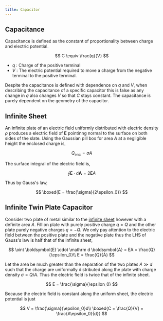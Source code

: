 ```yaml
---
title: Capacitor
---
```


## Capacitance

Capacitance is defined as the constant of proportionality between charge and electric potential.

$$
C \equiv \frac{q}{V}
$$

* $q$ : Charge of the positive terminal
* $V$ : The electric potential required to move a charge from the negative terminal to the positive terminal.

Despite the capacitance is defined with dependence on $q$ and $V$, when describing the capacitance of a specific capacitor this is false as any change in $q$ also changes $V$ so that $C$ stays constant. The capacitance is purely dependent on the geometry of the capacitor.

## Infinite Sheet

An infinite plate of an electric field uniformly distributed with electric density $\rho$ produces a electric field of $\boldsymbol{E}$ pointinng normal to the surface on both sides of the slate. Using the Gaussian pill box for area $A$ at a negligible height the enclosed charge is,

$$
Q_\mathrm{enc} = \sigma A
$$

The surface integral of the electric field is,

$$
\oint \boldsymbol{E} \cdot \mathrm d \boldsymbol A = 2\boldsymbol{E}A
$$

Thus by Gauss's law,

$$
\boxed{E = \frac{\sigma}{2\epsilon_0}}
$$

## Infinite Twin Plate Capacitor

Consider two plate of metal similar to the [infinite sheet](#infinite-sheet) however with a definite area $A$. Fill on plate with purely positive charge $q=Q$ and the other plate purely negative charges $q=-Q$. We only pay attention to the electric field between the positive plate and the negative plate thus the LHS of Gauss's law is half that of the infinite sheet,

$$
\oint \boldsymbol{E} \cdot \mathrm d \boldsymbol{A} = EA = \frac{Q}{\epsilon_0}\\
E = \frac{Q}{A}
$$

Let the area be much greater than the separation of the two plates $A \gg d$ such that the charge are uniformally distributed along the plate with charge density $\sigma = Q/A$. Thus the electric field is twice that of the infinite sheet.

$$
E = \frac{\sigma}{\epsilon_0}
$$

Because the electric field is constant along the uniform sheet, the electric potential is just

$$
V  = \frac{\sigma}{\epsilon_0}d\\
\boxed{C = \frac{Q}{V} = \frac{A\epsilon_0}{d}}
$$